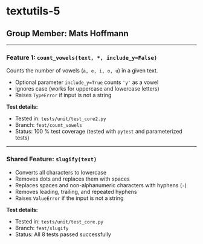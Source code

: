 # textutils-5

## Group Member: Mats Hoffmann

---

### Feature 1: `count_vowels(text, *, include_y=False)`

Counts the number of vowels (`a, e, i, o, u`) in a given text.

- Optional parameter `include_y=True` counts `'y'` as a vowel  
- Ignores case (works for uppercase and lowercase letters)  
- Raises `TypeError` if input is not a string  

**Test details:**
- Tested in: `tests/unit/test_core2.py`  
- Branch: `feat/count_vowels`  
- Status: 100 % test coverage (tested with `pytest` and parameterized tests)

---

### Shared Feature: `slugify(text)`

- Converts all characters to lowercase  
- Removes dots and replaces them with spaces  
- Replaces spaces and non-alphanumeric characters with hyphens (`-`)  
- Removes leading, trailing, and repeated hyphens  
- Raises `ValueError` if the input is not a string  

**Test details:**
- Tested in: `tests/unit/test_core.py`  
- Branch: `feat/slugify`  
- Status: All 8 tests passed successfully
